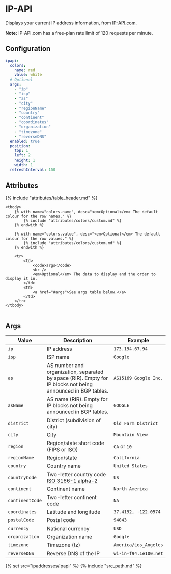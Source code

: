 # IP-API

Displays your current IP address information, from [IP-API.com](http://ip-api.com).

**Note:** IP-API.com has a free-plan rate limit of 120 requests per
minute.

## Configuration

```yaml
ipapi:
  colors:
    name: red
    value: white
  # Optional  
  args:
    - "ip"
    - "isp"
    - "as"
    - "city"
    - "regionName"
    - "country"
    - "continent"
    - "coordinates"
    - "organization"
    - "timezone"
    - "reverseDNS"
  enabled: true
  position:
    top: 1
    left: 2
    height: 1
    width: 1
  refreshInterval: 150
```

## Attributes

<table>
    {% include "attributes/table_header.md" %}

    <tbody>
        {% with name="colors.name", desc="<em>Optional</em> The default colour for the row names." %}
            {% include "attributes/colors/custom.md" %}
        {% endwith %}

        {% with name="colors.value", desc="<em>Optional</em> The default colour for the row values." %}
            {% include "attributes/colors/custom.md" %}
        {% endwith %}

        <tr>
            <td>
                <code>args</code>
                <br />
                <em>Optional</em> The data to display and the order to display it in.
            </td>
            <td>
                <a href="#args">See args table below.</a>
            </td>
        </tr>
    </tbody>
</table>

## Args

<table>
    <thead>
        <tr>
            <th>Value</th>
            <th>Description</th>
            <th>Example</th>
        </tr>
    <tbody>
        <tr>
            <td>
                <code>ip</code>
            </td>
            <td>
                IP address
            </td>
            <td>
                <code>173.194.67.94</code>
            </td>
        </tr>
        <tr>
            <td>
                <code>isp</code>
            </td>
            <td>
                ISP name
            </td>
            <td>
                <code>Google</code>
            </td>
        </tr>
        <tr>
            <td>
                <code>as</code>
            </td>
            <td>
                AS number and organization, separated by space (RIR). Empty for IP blocks not being announced in BGP tables.
            </td>
            <td>
                <code>AS15169 Google Inc.</code>
            </td>
        </tr>
        <tr>
            <td>
                <code>asName</code>
            </td>
            <td>
                AS name (RIR). Empty for IP blocks not being announced in BGP tables.
            </td>
            <td>
                <code>GOOGLE</code>
            </td>
        </tr>
        <tr>
            <td>
                <code>district</code>
            </td>
            <td>
                District (subdivision of city)
            </td>
            <td>
                <code>Old Farm District</code>
            </td>
        </tr>
        <tr>
            <td>
                <code>city</code>
            </td>
            <td>
                City
            </td>
            <td>
                <code>Mountain View</code>
            </td>
        </tr>
        <tr>
            <td>
                <code>region</code>
            </td>
            <td>
                Region/state short code (FIPS or ISO)
            </td>
            <td>
                <code>CA</code> or <code>10</code>
            </td>
        </tr>
        <tr>
            <td>
                <code>regionName</code>
            </td>
            <td>
                Region/state
            </td>
            <td>
                <code>California</code>
            </td>
        </tr>
        <tr>
            <td>
                <code>country</code>
            </td>
            <td>
                Country name
            </td>
            <td>
                <code>United States</code>
            </td>
        </tr>
        <tr>
            <td>
                <code>countryCode</code>
            </td>
            <td>
                Two-letter country code <a href="https://en.wikipedia.org/wiki/ISO_3166-1_alpha-2">ISO 3166-1 alpha-2</a>
            </td>
            <td>
                <code>US</code>
            </td>
        </tr>
        <tr>
            <td>
                <code>continent</code>
            </td>
            <td>
                Continent name
            </td>
            <td>
                <code>North America</code>
            </td>
        </tr>
        <tr>
            <td>
                <code>continentCode</code>
            </td>
            <td>
                Two-letter continent code
            </td>
            <td>
                <code>NA</code>
            </td>
        </tr>
        <tr>
            <td>
                <code>coordinates</code>
            </td>
            <td>
                Latitude and longitude
            </td>
            <td>
                <code>37.4192, -122.0574</code>
            </td>
        </tr>
        <tr>
            <td>
                <code>postalCode</code>
            </td>
            <td>
                Postal code
            </td>
            <td>
                <code>94043</code>
            </td>
        </tr>
        <tr>
            <td>
                <code>currency</code>
            </td>
            <td>
                National currency
            </td>
            <td>
                <code>USD</code>
            </td>
        </tr>
        <tr>
            <td>
                <code>organization</code>
            </td>
            <td>
                Organization name
            </td>
            <td>
                <code>Google</code>
            </td>
        </tr>
        <tr>
            <td>
                <code>timezone</code>
            </td>
            <td>
                Timezone (tz)
            </td>
            <td>
                <code>America/Los_Angeles</code>
            </td>
        </tr>
        <tr>
            <td>
                <code>reverseDNS</code>
            </td>
            <td>
                Reverse DNS of the IP
            </td>
            <td>
                <code>wi-in-f94.1e100.net</code>
            </td>
        </tr>
    </tbody>
</table>

{% set src="ipaddresses/ipapi" %}
{% include "src_path.md" %}